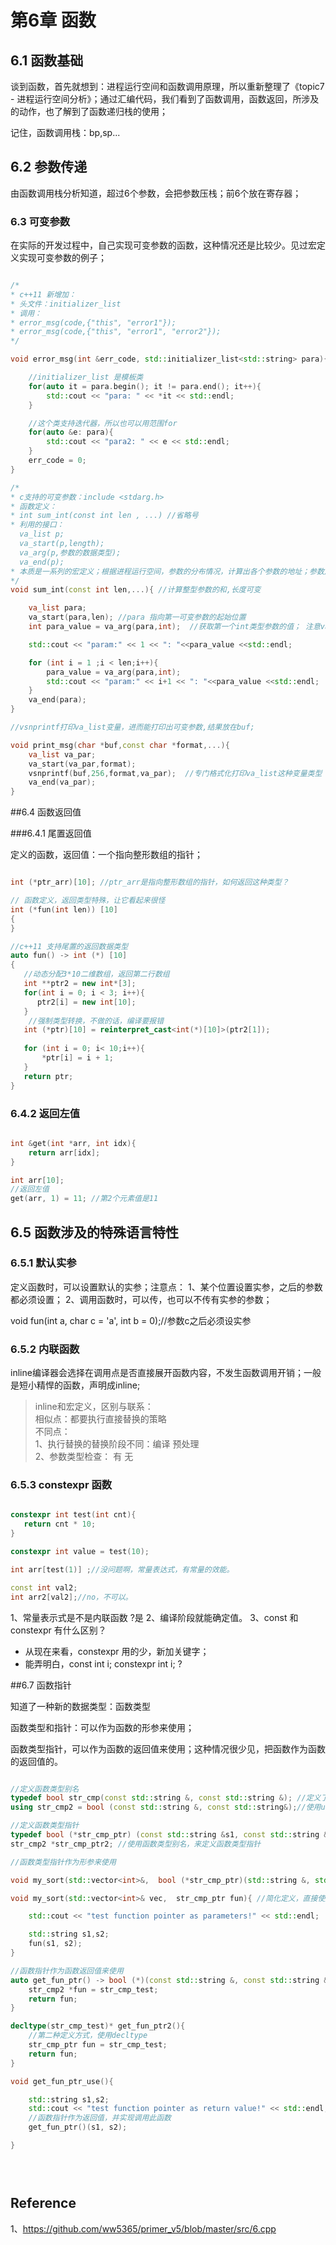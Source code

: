 # 第6章 函数




## 6.1 函数基础

谈到函数，首先就想到：进程运行空间和函数调用原理，所以重新整理了《topic7 - 进程运行空间分析》；通过汇编代码，我们看到了函数调用，函数返回，所涉及的动作，也了解到了函数递归栈的使用；

记住，函数调用栈：bp,sp...



## 6.2 参数传递

由函数调用栈分析知道，超过6个参数，会把参数压栈；前6个放在寄存器；



### 6.3 可变参数

在实际的开发过程中，自己实现可变参数的函数，这种情况还是比较少。见过宏定义实现可变参数的例子；


```c++

/*
* c++11 新增加：
* 头文件：initializer_list
* 调用：
* error_msg(code,{"this", "error1"});
* error_msg(code,{"this", "error1", "error2"});
*/

void error_msg(int &err_code, std::initializer_list<std::string> para){

    //initializer_list 是模板类
    for(auto it = para.begin(); it != para.end(); it++){
        std::cout << "para: " << *it << std::endl;
    }

    //这个类支持迭代器，所以也可以用范围for
    for(auto &e: para){
        std::cout << "para2: " << e << std::endl;
    }
    err_code = 0;
}

/*
* c支持的可变参数：include <stdarg.h>
* 函数定义：
* int sum_int(const int len , ...) //省略号
* 利用的接口：
  va_list p;
  va_start(p,length);
  va_arg(p,参数的数据类型);
  va_end(p);
* 本质是一系列的宏定义；根据进程运行空间，参数的分布情况，计算出各个参数的地址；参数从右向左入栈，所以高地址->低地址：第n个->第1个参数；
*/
void sum_int(const int len,...){ //计算整型参数的和,长度可变

    va_list para;
    va_start(para,len); //para 指向第一可变参数的起始位置
    int para_value = va_arg(para,int);  //获取第一个int类型参数的值； 注意va_arg的第二个参数是数据类型：int

    std::cout << "param:" << 1 << ": "<<para_value <<std::endl;

    for (int i = 1 ;i < len;i++){
        para_value = va_arg(para,int);
        std::cout << "param:" << i+1 << ": "<<para_value <<std::endl;
    }
    va_end(para);
}

//vsnprintf打印va_list变量，进而能打印出可变参数,结果放在buf;

void print_msg(char *buf,const char *format,...){
    va_list va_par;
    va_start(va_par,format);
    vsnprintf(buf,256,format,va_par);  //专门格式化打印va_list这种变量类型
    va_end(va_par);
}
```

##6.4 函数返回值

###6.4.1 尾置返回值

定义的函数，返回值：一个指向整形数组的指针；

```c++

int (*ptr_arr)[10]; //ptr_arr是指向整形数组的指针，如何返回这种类型？

// 函数定义，返回类型特殊，让它看起来很怪
int (*fun(int len)) [10]
{
}

//c++11 支持尾置的返回数据类型
auto fun() -> int (*) [10]
{
   //动态分配3*10二维数组，返回第二行数组
   int **ptr2 = new int*[3];
   for(int i = 0; i < 3; i++){
      ptr2[i] = new int[10];
   }
    //强制类型转换，不做的话，编译要报错
   int (*ptr)[10] = reinterpret_cast<int(*)[10]>(ptr2[1]);
   
   for (int i = 0; i< 10;i++){
       *ptr[i] = i + 1;
   }
   return ptr;  
}

```

### 6.4.2 返回左值

```c++

int &get(int *arr, int idx){
    return arr[idx];
}

int arr[10];
//返回左值
get(arr, 1) = 11; //第2个元素值是11

```


## 6.5 函数涉及的特殊语言特性


### 6.5.1 默认实参

定义函数时，可以设置默认的实参；注意点：
1、某个位置设置实参，之后的参数都必须设置；
2、调用函数时，可以传，也可以不传有实参的参数；

void fun(int a, char c = 'a', int b = 0);//参数c之后必须设实参

### 6.5.2 内联函数

inline编译器会选择在调用点是否直接展开函数内容，不发生函数调用开销；一般是短小精悍的函数，声明成inline;

 > inline和宏定义，区别与联系：</br>
 > 相似点：都要执行直接替换的策略</br>
 > 不同点：</br>
 > 1、执行替换的替换阶段不同：编译 预处理</br>
 > 2、参数类型检查： 有  无

 ### 6.5.3  constexpr 函数
 
 
 ```c++
 
 constexpr int test(int cnt){
    return cnt * 10;
 }
 
 constexpr int value = test(10);
 
 int arr[test(1)] ;//没问题啊，常量表达式，有常量的效能。
 
 const int val2;
 int arr2[val2];//no，不可以。
 
 ```
 
 
1、常量表示式是不是内联函数 ?是
2、编译阶段就能确定值。
3、const 和 constexpr 有什么区别？
* 从现在来看，constexpr 用的少，新加关键字；
* 能弄明白，const int i; constexpr int i; ?


##6.7 函数指针


知道了一种新的数据类型：函数类型

函数类型和指针：可以作为函数的形参来使用；

函数类型指针，可以作为函数的返回值来使用；这种情况很少见，把函数作为函数的返回值的。


```c++

//定义函数类型别名
typedef bool str_cmp(const std::string &, const std::string &); //定义了str_cmp为此类函数的类型别名
using str_cmp2 = bool (const std::string &, const std::string&);//使用using定义了函数类型的别名，效果同上；上面的定义更常见；

//定义函数类型指针
typedef bool (*str_cmp_ptr) (const std::string &s1, const std::string &s2);//str_cmp_ptr函数类型指针
str_cmp2 *str_cmp_ptr2; //使用函数类型别名，来定义函数类型指针

//函数类型指针作为形参来使用

void my_sort(std::vector<int>&,  bool (*str_cmp_ptr)(std::string &, std::string &)); //函数类型指针作为形参，能否简化定义？

void my_sort(std::vector<int>& vec,  str_cmp_ptr fun){ //简化定义，直接使用函数类型指针

    std::cout << "test function pointer as parameters!" << std::endl;

    std::string s1,s2;
    fun(s1, s2);
}

//函数指针作为函数返回值来使用
auto get_fun_ptr() -> bool (*)(const std::string &, const std::string &){
    str_cmp2 *fun = str_cmp_test;
    return fun;
}

decltype(str_cmp_test)* get_fun_ptr2(){
    //第二种定义方式，使用decltype
    str_cmp_ptr fun = str_cmp_test;
    return fun;
}

void get_fun_ptr_use(){

    std::string s1,s2;
    std::cout << "test function pointer as return value!" << std::endl;
    //函数指针作为返回值，并实现调用此函数
    get_fun_ptr()(s1, s2);

}


 
```
   
   
  
   
     
  
## Reference
  
1、https://github.com/ww5365/primer_v5/blob/master/src/6.cpp







